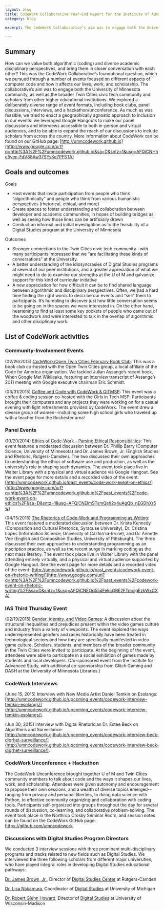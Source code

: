 ```yaml
---
layout: blog
title: CodeWork Collaborative Year-End Report for the Institute of Advanced Study
category: blog

excerpt: The CodeWork Collaborative’s aim was to engage both the University of Minnesota community, as well as the broader Twin Cities civic tech community and scholars from other higher educational institutions. 

---
```


## Summary

How can we value both algorithmic (coding) and diverse academic disciplinary perspectives, and bring them in closer conversation with each other? This was the CodeWork Collaborative’s foundational question, which we pursued through a number of events focused on different aspects of computer code and how it affects our lives, work, and scholarship. The collaborative’s aim was to engage both the University of Minnesota community, as well as the broader Twin Cities civic tech community and scholars from other higher educational institutions. We explored a deliberately diverse range of event formats, including book clubs, panel discussions, interviews, and a hackathon/unconference. As much as was feasible, we tried to enact a geographically agnostic approach to inclusion in our events: we leveraged Google Hangouts to make our panel discussions and interviews accessible to both in-person and virtual audiences, and to be able to expand the reach of our discussions to include scholars from across the country. More information about CodeWork can be found on our GitHub page: [http://umncodework.github.io](http://www.google.com/url?q=http%3A%2F%2Fumncodework.github.io&sa=D&sntz=1&usg=AFQjCNHhc5yen-FdV88Aw37SYsKe7PFSTA)

## Goals and outcomes

Goals

*   Host events that invite participation from people who think “algorithmically” and people who think from various humanistic perspectives (rhetorical, ethical, and more)
*   Create spaces to foster understanding and collaboration between developer and academic communities, in hopes of building bridges as well as seeing how those lines can be artificially drawn
*   Conduct an informal and initial investigation as to the feasibility of a Digital Studies program at the University of Minnesota

Outcomes

*   Stronger connections to the Twin Cities civic tech community--with many participants impressed that we “are facilitating these kinds of conversations” at the University.
*   A better understanding of the idiosyncrasies of Digital Studies programs at several of our peer institutions, and a greater appreciation of what we might need to do to examine our strengths at the U of M and galvanize support for this kind of curricular initiative
*   A new appreciation for how difficult it can be to find shared language between algorithmic and disciplinary perspectives. Often, we had a hard time finding the right words to describe our events and “sell” them to participants. It’s humbling to discover just how little conversation seems to be going on in the spaces we were interested in. On the other hand, heartening to find at least some key pockets of people who came out of the woodwork and were interested to talk in the overlap of algorithmic and other disciplinary work.

## List of CodeWork activities

### Community-Involvement Events

(02/26/2015) [CodeWork/Open Twin Cities February Book Club](http://www.google.com/url?q=http%3A%2F%2Fumncodework.github.io%2Fpast_events%2Ffebruary-book-club&sa=D&sntz=1&usg=AFQjCNGtfv3UU6ZM--56yf6OVtIl_K2GFA): This was a book club co-hosted with the Open Twin Cities group, a local affiliate of the Code for America organization. We tackled Julian Assange’s recent book, When Google Met Wikileaks, featuring an interview transcript of Assange’s 2011 meeting with Google executive chairman Eric Schmidt.

(03/31/2015) [Coffee and Code with CodeWork & GiTMSP](http://www.google.com/url?q=http%3A%2F%2Fumncodework.github.io%2Fpast_events%2Fcoffee-and-code-with-girlsintech&sa=D&sntz=1&usg=AFQjCNE0h-Z9UUprB7tF9DtUIOwsjVIYwA): This event was a coffee & coding session co-hosted with the Girls in Tech MSP. Participants brought their computers and any projects they were working on for a casual evening with light refreshments provided by CodeWork. The event drew a diverse group of women--including some high school girls who traveled up with a teacher from the Rochester area!

### Panel Events

(10/20/2014) [Ethics of Code-Work - Parsing Ethical Responsibilities](http://www.google.com/url?q=http%3A%2F%2Fumncodework.github.io%2Fpast_events%2Fcode-work-event-on-ethics&sa=D&sntz=1&usg=AFQjCNEbkgOi-tOtdz4yQMThnQJ2IjDUUA): This event featured a moderated discussion between Dr. Phillip Barry (Computer Science, University of Minnesota) and Dr. James Brown, Jr. (English Studies and Rhetoric, Rutgers-Camden). The two discussed their own approaches to understanding the ethics of software use and production, as well as the university’s role in shaping such dynamics. The event took place live in Walter Library with a physical and virtual audience via Google Hangout. See the event page for more details and a recorded video of the event: [http://umncodework.github.io/past_events/code-work-event-on-ethics/](http://www.google.com/url?q=http%3A%2F%2Fumncodework.github.io%2Fpast_events%2Fcode-work-event-on-ethics%2F&sa=D&sntz=1&usg=AFQjCNElmSTsmQah2x4uAgQb_nEGDhXr5w)

(04/15/2015) [The Rhetorics of Code-Work and Programming as Writing](http://www.google.com/url?q=http%3A%2F%2Fumncodework.github.io%2Fpast_events%2Fcodework-event-on-rhetoric-writing&sa=D&sntz=1&usg=AFQjCNFhB3hL7QWGVShrPc41X-omzKIuFA): This event featured a moderated discussion between Dr. Krista Kennedy (Composition and Cultural Rhetorics, Syracuse University), Dr. Cristina Lopes (Information Science, University of California-Irvine), and Dr. Annette Vee (English and Composition Studies, University of Pittsburgh). The three discussed their own approaches to understanding programming as an inscription practice, as well as the recent surge in marking coding as the next mass literacy. The event took place live in Walter Library with the panel attending entirely virtually, and a physical and virtual audience supported by Google Hangout. See the event page for more details and a recorded video of the event: [http://umncodework.github.io/past_events/codework-event-on-rhetoric-writing/](http://www.google.com/url?q=http%3A%2F%2Fumncodework.github.io%2Fpast_events%2Fcodework-event-on-rhetoric-writing%2F&sa=D&sntz=1&usg=AFQjCNEOd55dFekcGBE2FTmcjgEzkWxCXA)

### IAS Third Thursday Event

(02/19/2015) [Gender, Identity, and Video Games](http://www.google.com/url?q=http%3A%2F%2Fumncodework.github.io%2Fpast_events%2Fgender-identity-videogames%2F&sa=D&sntz=1&usg=AFQjCNGkFL4IaHcE3cmH0hZBPqpooQpuEQ): A discussion about the structural inequalities and prejudices present within the video games culture and industry from a variety of viewpoints. The event explored the ways underrepresented genders and races historically have been treated in technological sectors and how they are specifically manifested in video game culture. Scholars, students, and members of the broader community in the Twin Cities were invited to participate. At the beginning of the event, attendees were able to participate in a social exhibition of games made by students and local developers. (Co-sponsored event from the Institute for Advanced Study, with additional co-sponsorship from Glitch Gaming and DASH at the University of Minnesota Libraries.)

### CodeWork Interviews

(June 15, 2015) Interview with New Media Artist Daniel Temkin on Esolangs: [http://umncodework.github.io/upcoming_events/codework-interview-temkin-esolangs/](http://umncodework.github.io/upcoming_events/codework-interview-temkin-esolangs/).

(Jun 30, 2015) Interview with Digital Rhetorician Dr. Estee Beck on Algorithms and Surveillance: [http://umncodework.github.io/upcoming_events/codework-interview-beck-digrhet-surveillance/](http://umncodework.github.io/upcoming_events/codework-interview-beck-digrhet-surveillance/).

### CodeWork Unconference + Hackathon

The CodeWork Unconference brought together U of M and Twin Cities community members to talk about code and the ways it shapes our lives, work, and scholarship. Attendees were given autonomy and encouragement to propose their own sessions, and a wealth of diverse topics emerged--ranging from privacy and personal liberties, to doing data science with Python, to effective community organizing and collaboration with coding tools. Participants self-organized into groups throughout the day for several rounds of discussion, co-learning, and collaborative problem-solving. The event took place in the Northrop Crosby Seminar Room, and session notes can be found on the CodeWork GitHub page: https://github.com/umncodework

### Discussions with Digital Studies Program Directors

We conducted 3 interview sessions with three prominant multi-disciplinary programs and tracks related to new fields such as Digital Studies. We interviewed the three following scholars from different major universities, who have played integral roles in developing Digital Studies educational pathways:

[Dr. James Brown, Jr.](http://www.jamesjbrownjr.net/), Director of [Digital Studies Center](http://digitalstudies.camden.rutgers.edu/) at Rutgers-Camden

[Dr. Lisa Nakamura](http://lisanakamura.net/), Coordinator of [Digital Studies](http://www.lsa.umich.edu/digitalstudies) at University of Michigan

[Dr. Robert Glenn Howard](http://rghoward.com/), Director of [Digital Studies](http://digitalstudies.wisc.edu/) at University of Wisconsin-Madison
